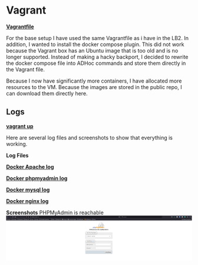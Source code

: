 # Vagrant
**[Vagrantfile](/vagrant/Vagrantfile)**

For the base setup I have used the same Vagrantfile as i have in the LB2. In addition, I wanted to install the docker compose plugin. This did not work because the Vagrant box has an Ubuntu image that is too old and is no longer supported. Instead of making a hacky backport, I decided to rewrite the docker compose file into ADHoc commands and store them directly in the Vagrant file.

Because I now have significantly more containers, I have allocated more resources to the VM.
Because the images are stored in the public repo, I can download them directly here.

## Logs

**[vagrant up](/documentation/logs/vagrant_up.log)**



Here are several log files and screenshots to show that everything is working.

**Log Files**

**[Docker Apache log](/documentation/logs/apache.log)**

**[Docker phpmyadmin log](/documentation/logs/phpmyadmin.log)**

**[Docker mysql log](/documentation/logs/mysql.log)**

**[Docker nginx log](/documentation/logs/nginx.log)**

**Screenshots**
PHPMyAdmin is reachable
![Alt text](<pics\phpmyadmin.png>)

